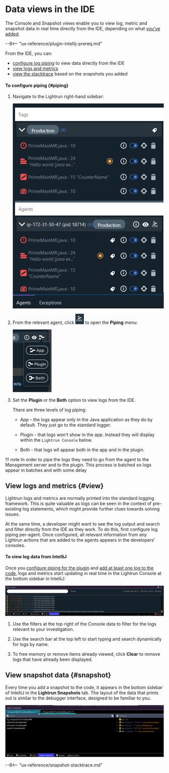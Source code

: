 # Data views in the IDE

The Console and Snapshot views enable you to view log, metric and snapshot data in real time directly from the IDE, depending on what [you've added](LightrunActions.md).

--8<-- "ux-reference/plugin-intellij-prereq.md"

From the IDE, you can: 

- [configure log piping](#piping) to view data directly from the IDE
- [view logs and metrics](#view)
- [view the stacktrace](#snapshot) based on the snapshots you added 

#### To configure piping {#piping}

1. Navigate to the Lightrun right-hand sidebar:

    ![Sidebar -half](assets/images/agents-tags-exceptions.png)

2. From the relevant agent, click ![Sidebar -icon](assets/images/i-pipe.png) to open the **Piping** menu: 

    ![Log Piping -quarter](assets/images/log-piping.png)

3. Set the **Plugin** or the **Both** option to view logs from the IDE. 

    There are three levels of log piping:

    -   App -  the logs appear only in the Java application as they do by default. They just go to the standard logger.

    -   Plugin -  that logs won't show in the app. Instead they will display within the `Lightrun Console` below.

    -   Both -  that logs wll appear both in the app and in the plugin.

!!! note
    In order to pipe the logs they need to go from the agent to the Management server and to the plugin. This process is batched so logs appear in batches and with some delay

## View logs and metrics {#view}

Lightrun logs and metrics are normally printed into the standard logging framework. This is quite valuable as logs can be seen in the context of pre-existing log statements, which might provide further clues towards solving issues.

At the same time, a developer might want to see the log output and search and filter directly from the IDE as they work. To do this, first configure log piping per-agent. Once configured, all relevant information from any Lightrun actions that are added to the agents appears in the developers' consoles. 

#### To view log data from IntelliJ

Once you [configure piping for the plugin](#piping) and [add at least one log to the code](LightrunActions.md), logs and metrics start updating in real time in the Lightrun Console at the bottom sidebar in IntelliJ: 

![Lightrun Console](assets/images/console.gif)

1. Use the filters at the top right of the Console data to filter for the logs relevant to your investigation. 

2. Use the search bar at the top left to start typing and search dynamically for logs by name.

3. To free memory or remove items already viewed, click **Clear** to remove logs that have already been displayed. 

## View snapshot data {#snapshot}

Every time you add a snapshot to the code, it appears in the bottom sidebar of IntelliJ in the **Lightrun Snapshots** tab. The layout of the data that prints out is similar to the debugger interface, designed to be familiar to you. 

![Snapshot Result](assets/images/intellij-snapshots.gif)



--8<-- "ux-reference/snapshot-stacktrace.md"


